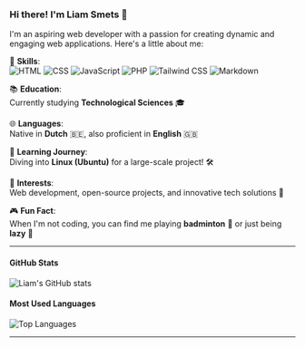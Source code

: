 ### Hi there! I'm Liam Smets 👋

I'm an aspiring web developer with a passion for creating dynamic and engaging web applications. Here's a little about me:

🌟 **Skills**:  
![HTML](https://img.shields.io/badge/-HTML-E34F26?style=flat-square&logo=html5&logoColor=white) 
![CSS](https://img.shields.io/badge/-CSS-1572B6?style=flat-square&logo=css3&logoColor=white) 
![JavaScript](https://img.shields.io/badge/-JavaScript-F7DF1E?style=flat-square&logo=javascript&logoColor=black) 
![PHP](https://img.shields.io/badge/-PHP-777BB4?style=flat-square&logo=php&logoColor=white) 
![Tailwind CSS](https://img.shields.io/badge/-Tailwind%20CSS-38B2AC?style=flat-square&logo=tailwind-css&logoColor=white) 
![Markdown](https://img.shields.io/badge/-Markdown-000000?style=flat-square&logo=markdown&logoColor=white)

📚 **Education**:  
Currently studying **Technological Sciences** 🎓

🌐 **Languages**:  
Native in **Dutch** 🇧🇪, also proficient in **English** 🇬🇧

🐧 **Learning Journey**:  
Diving into **Linux (Ubuntu)** for a large-scale project! 🛠️

🎨 **Interests**:  
Web development, open-source projects, and innovative tech solutions 🚀

🎮 **Fun Fact**:  
When I'm not coding, you can find me playing **badminton** 🏸 or just being **lazy** 🛌

---

#### GitHub Stats

![Liam's GitHub stats](https://github-readme-stats.vercel.app/api?username=smetsliam&show_icons=true&theme=radical)

#### Most Used Languages

![Top Languages](https://github-readme-stats.vercel.app/api/top-langs/?username=smetsliam&layout=compact&theme=radical)

---
